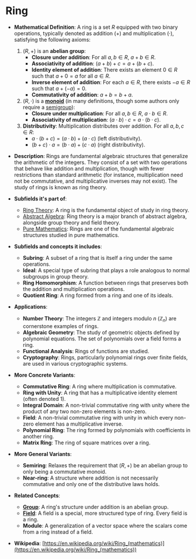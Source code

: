 # Ring

- **Mathematical Definition**: A ring is a set $R$ equipped with two binary operations, typically denoted as addition ($+$) and multiplication ($\cdot$), satisfying the following axioms:
    1.  $(R, +)$ is an **abelian group**:
        - **Closure under addition**: For all $a, b \in R$, $a+b \in R$.
        - **Associativity of addition**: $(a+b)+c = a+(b+c)$.
        - **Identity element of addition**: There exists an element $0 \in R$ such that $a+0 = a$ for all $a \in R$.
        - **Inverse element of addition**: For each $a \in R$, there exists $-a \in R$ such that $a+(-a) = 0$.
        - **Commutativity of addition**: $a+b = b+a$.
    2.  $(R, \cdot)$ is a **[monoid](./monoid.md)** (in many definitions, though some authors only require a [semigroup](./semigroup.md)):
        - **Closure under multiplication**: For all $a, b \in R$, $a \cdot b \in R$.
        - **Associativity of multiplication**: $(a \cdot b) \cdot c = a \cdot (b \cdot c)$.
    3.  **Distributivity**: Multiplication distributes over addition. For all $a, b, c \in R$:
        - $a \cdot (b+c) = (a \cdot b) + (a \cdot c)$ (left distributivity).
        - $(b+c) \cdot a = (b \cdot a) + (c \cdot a)$ (right distributivity).

- **Description**: Rings are fundamental algebraic structures that generalize the arithmetic of the integers. They consist of a set with two operations that behave like addition and multiplication, though with fewer restrictions than standard arithmetic (for instance, multiplication need not be commutative, and multiplicative inverses may not exist). The study of rings is known as ring theory.

- **Subfields it's part of**:
    - [Ring Theory](https://en.wikipedia.org/wiki/Ring_theory): A ring is the fundamental object of study in ring theory.
    - [Abstract Algebra](https://en.wikipedia.org/wiki/Abstract_algebra): Ring theory is a major branch of abstract algebra, alongside group theory and field theory.
    - [Pure Mathematics](https://en.wikipedia.org/wiki/Pure_mathematics): Rings are one of the fundamental algebraic structures studied in pure mathematics.

- **Subfields and concepts it includes**:
    - **Subring**: A subset of a ring that is itself a ring under the same operations.
    - **Ideal**: A special type of subring that plays a role analogous to normal subgroups in group theory.
    - **Ring Homomorphism**: A function between rings that preserves both the addition and multiplication operations.
    - **Quotient Ring**: A ring formed from a ring and one of its ideals.

- **Applications**:
    - **Number Theory**: The integers $\mathbb{Z}$ and integers modulo $n$ ($\mathbb{Z}_n$) are cornerstone examples of rings.
    - **Algebraic Geometry**: The study of geometric objects defined by polynomial equations. The set of polynomials over a field forms a ring.
    - **Functional Analysis**: Rings of functions are studied.
    - **Cryptography**: Rings, particularly polynomial rings over finite fields, are used in various cryptographic systems.

- **More Concrete Variants**:
    - **Commutative Ring**: A ring where multiplication is commutative.
    - **Ring with Unity**: A ring that has a multiplicative identity element (often denoted $1$).
    - **Integral Domain**: A non-trivial commutative ring with unity where the product of any two non-zero elements is non-zero.
    - **Field**: A non-trivial commutative ring with unity in which every non-zero element has a multiplicative inverse.
    - **Polynomial Ring**: The ring formed by polynomials with coefficients in another ring.
    - **Matrix Ring**: The ring of square matrices over a ring.

- **More General Variants**:
    - **Semiring**: Relaxes the requirement that $(R, +)$ be an abelian group to only being a commutative monoid.
    - **Near-ring**: A structure where addition is not necessarily commutative and only one of the distributive laws holds.

- **Related Concepts**:
    - **[Group](./group.md)**: A ring's structure under addition is an abelian group.
    - **[Field](./field.md)**: A field is a special, more structured type of ring. Every field is a ring.
    - **Module**: A generalization of a vector space where the scalars come from a ring instead of a field.

- **Wikipedia**: [https://en.wikipedia.org/wiki/Ring_(mathematics)](https://en.wikipedia.org/wiki/Ring_(mathematics))
